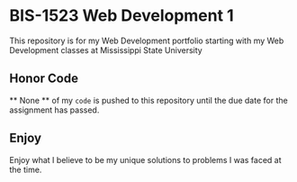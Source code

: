 # BIS-1523 Web Development 1
This repository is for my Web Development portfolio starting with my Web Development classes at Mississippi State University

## Honor Code

** None ** of my `code` is pushed to this repository until the due date for the assignment has passed.

## Enjoy

Enjoy what I believe to be my unique solutions to problems I was faced at the time.
